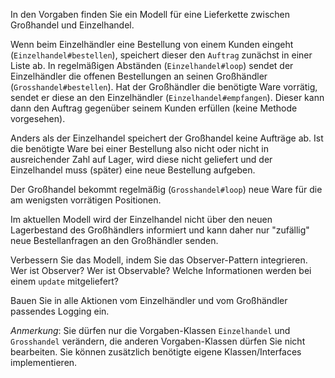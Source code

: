 In den Vorgaben finden Sie ein Modell für eine Lieferkette zwischen Großhandel und Einzelhandel.

Wenn beim Einzelhändler eine Bestellung von einem Kunden eingeht (`Einzelhandel#bestellen`), speichert
dieser den `Auftrag` zunächst in einer Liste ab. In regelmäßigen Abständen (`Einzelhandel#loop`) sendet
der Einzelhändler die offenen Bestellungen an seinen Großhändler (`Grosshandel#bestellen`). Hat der
Großhändler die benötigte Ware vorrätig, sendet er diese an den Einzelhändler (`Einzelhandel#empfangen`).
Dieser kann dann den Auftrag gegenüber seinem Kunden erfüllen (keine Methode vorgesehen).

Anders als der Einzelhandel speichert der Großhandel keine Aufträge ab. Ist die benötigte Ware bei einer
Bestellung also nicht oder nicht in ausreichender Zahl auf Lager, wird diese nicht geliefert und der
Einzelhandel muss (später) eine neue Bestellung aufgeben.

Der Großhandel bekommt regelmäßig (`Grosshandel#loop`) neue Ware für die am wenigsten vorrätigen Positionen.


Im aktuellen Modell wird der Einzelhandel nicht über den neuen Lagerbestand des Großhändlers informiert
und kann daher nur "zufällig" neue Bestellanfragen an den Großhändler senden.

Verbessern Sie das Modell, indem Sie das Observer-Pattern integrieren. Wer ist Observer? Wer ist Observable?
Welche Informationen werden bei einem `update` mitgeliefert?

Bauen Sie in alle Aktionen vom Einzelhändler und vom Großhändler passendes Logging ein.

_Anmerkung_: Sie dürfen nur die Vorgaben-Klassen `Einzelhandel` und `Grosshandel` verändern, die anderen
Vorgaben-Klassen dürfen Sie nicht bearbeiten. Sie können zusätzlich benötigte eigene Klassen/Interfaces
implementieren.
